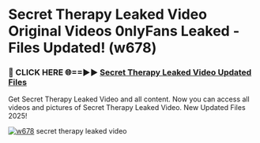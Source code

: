 # Secret Therapy Leaked Video Original Videos 0nlyFans Leaked - Files Updated! (w678)

<h3>🔴 CLICK HERE 🌐==►► <a href="https://tinyurl.com/2wckxsce" rel="nofollow">Secret Therapy Leaked Video Updated Files</a></h3>

Get Secret Therapy Leaked Video and all content. Now you can access all videos and pictures of Secret Therapy Leaked Video. New Updated Files 2025!

[![w678](https://i.imgur.com/AFduVYN.gif)](https://tinyurl.com/2wckxsce)
secret therapy leaked video